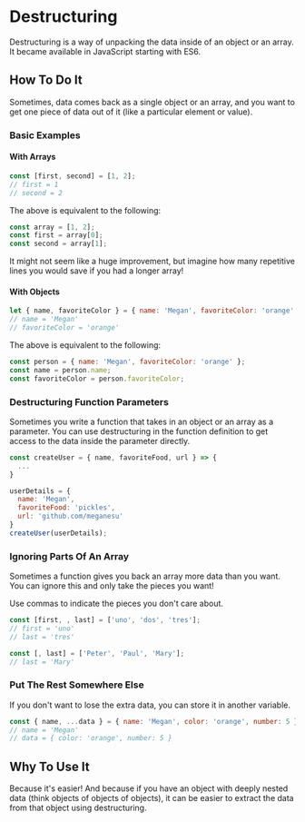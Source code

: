 # Destructuring

Destructuring is a way of unpacking the data inside of an object or an array. It became available in JavaScript starting with ES6.

## How To Do It

Sometimes, data comes back as a single object or an array, and you want to get one piece of data out of it (like a particular element or value).

### Basic Examples

#### With Arrays
```javascript
const [first, second] = [1, 2];
// first = 1
// second = 2
```

The above is equivalent to the following:
```javascript
const array = [1, 2];
const first = array[0];
const second = array[1];
```

It might not seem like a huge improvement, but imagine how many repetitive lines you would save if you had a longer array!

#### With Objects

```javascript
let { name, favoriteColor } = { name: 'Megan', favoriteColor: 'orange' };
// name = 'Megan'
// favoriteColor = 'orange'
```

The above is equivalent to the following:
```javascript
const person = { name: 'Megan', favoriteColor: 'orange' };
const name = person.name;
const favoriteColor = person.favoriteColor;
```

### Destructuring Function Parameters

Sometimes you write a function that takes in an object or an array as a parameter. You can use destructuring in the function definition to get access to the data inside the parameter directly.
```javascript
const createUser = { name, favoriteFood, url } => {
  ...
}

userDetails = {
  name: 'Megan',
  favoriteFood: 'pickles',
  url: 'github.com/meganesu'
}
createUser(userDetails);
```

### Ignoring Parts Of An Array

Sometimes a function gives you back an array more data than you want. You can ignore this and only take the pieces you want!

Use commas to indicate the pieces you don't care about.

```javascript
const [first, , last] = ['uno', 'dos', 'tres'];
// first = 'uno'
// last = 'tres'

```

```javascript
const [, last] = ['Peter', 'Paul', 'Mary'];
// last = 'Mary'

```

### Put The Rest Somewhere Else

If you don't want to lose the extra data, you can store it in another variable.

```javascript
const { name, ...data } = { name: 'Megan', color: 'orange', number: 5 };
// name = 'Megan'
// data = { color: 'orange', number: 5 }
```


## Why To Use It

Because it's easier! And because if you have an object with deeply nested data (think objects of objects of objects), it can be easier to extract the data from that object using destructuring.